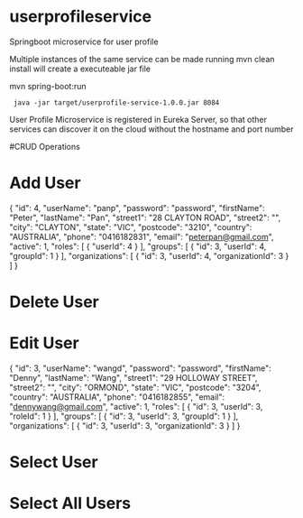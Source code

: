 # userprofileservice
Springboot microservice for user profile

Multiple instances of the same service can be made running
mvn clean install will create a executeable jar file

mvn spring-boot:run

     java -jar target/userprofile-service-1.0.0.jar 8084
	 
User Profile Microservice is registered in Eureka Server, so that other services can discover it on the cloud without the hostname and port number

#CRUD Operations
# Add User
{
    "id": 4,
    "userName": "panp",
    "password": "password",
    "firstName": "Peter",
    "lastName": "Pan",
    "street1": "28 CLAYTON ROAD",
    "street2": "",
    "city": "CLAYTON",
    "state": "VIC",
    "postcode": "3210",
    "country": "AUSTRALIA",
    "phone": "0416182831",
    "email": "peterpan@gmail.com",
    "active": 1,
    "roles": [
        {
            "userId": 4
        }
    ],
    "groups": [
        {
            "id": 3,
            "userId": 4,
            "groupId": 1
        }
    ],
    "organizations": [
        {
            "id": 3,
            "userId": 4,
            "organizationId": 3
        }
    ]
}
# Delete User
# Edit User
{
    "id": 3,
    "userName": "wangd",
    "password": "password",
    "firstName": "Denny",
    "lastName": "Wang",
    "street1": "29 HOLLOWAY STREET",
    "street2": "",
    "city": "ORMOND",
    "state": "VIC",
    "postcode": "3204",
    "country": "AUSTRALIA",
    "phone": "0416182855",
    "email": "dennywang@gmail.com",
    "active": 1,
    "roles": [
        {
            "id": 3,
            "userId": 3,
            "roleId": 1
        }
    ],
    "groups": [
        {
            "id": 3,
            "userId": 3,
            "groupId": 1
        }
    ],
    "organizations": [
        {
            "id": 3,
            "userId": 3,
            "organizationId": 3
        }
    ]
}
# Select User
# Select All Users
